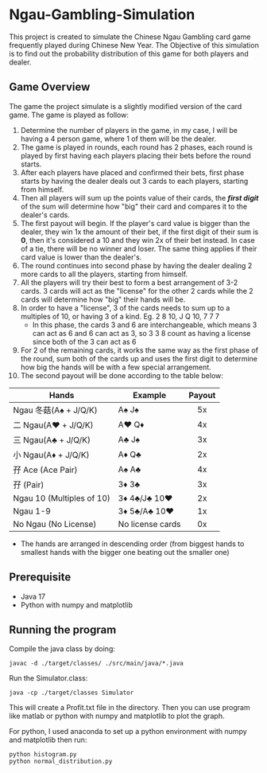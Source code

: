 # Ngau-Gambling-Simulation
This project is created to simulate the Chinese Ngau Gambling card game frequently played during Chinese New Year.
The Objective of this simulation is to find out the probability distribution of this game for both players and dealer.

## Game Overview
The game the project simulate is a slightly modified version of the card game. The game is played as follow:
1. Determine the number of players in the game, in my case, I will be having a 4 person game, where 1 of them will be the dealer.
2. The game is played in rounds, each round has 2 phases, each round is played by first having each players placing their bets before the round starts.
3. After each players have placed and confirmed their bets, first phase starts by having the dealer deals out 3 cards to each players, starting from himself.
4. Then all players will sum up the points value of their cards, the ***first digit*** of the sum will determine how "big" their card and compares it to the dealer's cards.
5. The first payout will begin. If the player's card value is bigger than the dealer, they win 1x the amount of their bet, if the first digit of their sum is **0**, then it's considered a 10 and they win 2x of their bet instead. In case of a tie, there will be no winner and loser. The same thing applies if their card value is lower than the dealer's.
6. The round continues into second phase by having the dealer dealing 2 more cards to all the players, starting from himself.
7. All the players will try their best to form a best arrangement of 3-2 cards. 3 cards will act as the "license" for the other 2 cards while the 2 cards will determine how "big" their hands will be.
8. In order to have a "license", 3 of the cards needs to sum up to a multiples of 10, or having 3 of a kind. Eg. 2 8 10, J Q 10, 7 7 7
   - In this phase, the cards 3 and 6 are interchangeable, which means 3 can act as 6 and 6 can act as 3, so 3 3 8 count as having a license since both of the 3 can act as 6
9. For 2 of the remaining cards, it works the same way as the first phase of the round, sum both of the cards up and uses the first digit to determine how big the hands will be with a few special arrangement.
10. The second payout will be done according to the table below:

| Hands                 | Example|Payout|
| --------------------- |---|:----:|
| Ngau 冬菇(A♠️ + J/Q/K) | A♠️ J♠️ | 5x |
| 二 Ngau(A♥️ + J/Q/K)  | A♥️ Q♦️ | 4x |
| 三 Ngau(A♣️ + J/Q/K)  | A♣️ J♠️ | 3x |
| 小 Ngau(A♦️ + J/Q/K)  | A♦️ Q♣️ | 2x |
| 孖 Ace (Ace Pair)             | A♠️ A♣️ | 4x |
| 孖 (Pair)             | 3♦️ 3♣️ | 3x |
| Ngau 10 (Multiples of 10) | 3♦️ 4♣️/J♣️ 10♥️| 2x |
| Ngau 1-9                  | 3♦️ 5♣️/A♣️ 10♥️| 1x |
| No Ngau (No License) | No license cards| 0x |
- The hands are arranged in descending order (from biggest hands to smallest hands with the bigger one beating out the smaller one)

## Prerequisite
- Java 17
- Python with numpy and matplotlib

## Running the program
Compile the java class by doing:
```
javac -d ./target/classes/ ./src/main/java/*.java
```
Run the Simulator.class:
```
java -cp ./target/classes Simulator
```
This will create a Profit.txt file in the directory.
Then you can use program like matlab or python with numpy and matplotlib to plot the graph.

For python, I used anaconda to set up a python environment with numpy and matplotlib then run:
```
python histogram.py
python normal_distribution.py
```
